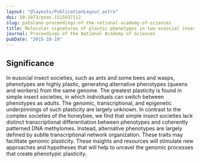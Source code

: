 ```yaml
---
layout: "@layouts/PublicationLayout.astro"
doi: 10.1073/pnas.1515937112
slug: patalano-proceedings-of-the-national-academy-of-sciences
title: Molecular signatures of plastic phenotypes in two eusocial insect species with simple societies
journal: Proceedings of the National Academy of Sciences
pubDate: "2015-10-19"
---
```


## Significance

In eusocial insect societies, such as ants and some bees and wasps, phenotypes are highly plastic, generating alternative phenotypes (queens and workers) from the same genome. The greatest plasticity is found in simple insect societies, in which individuals can switch between phenotypes as adults. The genomic, transcriptional, and epigenetic underpinnings of such plasticity are largely unknown. In contrast to the complex societies of the honeybee, we find that simple insect societies lack distinct transcriptional differentiation between phenotypes and coherently patterned DNA methylomes. Instead, alternative phenotypes are largely defined by subtle transcriptional network organization. These traits may facilitate genomic plasticity. These insights and resources will stimulate new approaches and hypotheses that will help to unravel the genomic processes that create phenotypic plasticity.
